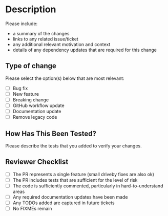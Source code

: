 # Description

Please include:

- a summary of the changes
- links to any related issue/ticket
- any additional relevant motivation and context
- details of any dependency updates that are required for this change

## Type of change

Please select the option(s) below that are most relevant:

- [ ] Bug fix
- [ ] New feature
- [ ] Breaking change
- [ ] GitHub workflow update
- [ ] Documentation update
- [ ] Remove legacy code

## How Has This Been Tested?

Please describe the tests that you added to verify your changes.

## Reviewer Checklist

- [ ] The PR represents a single feature (small driveby fixes are also ok)
- [ ] The PR includes tests that are sufficient for the level of risk
- [ ] The code is sufficiently commented, particularly in hard-to-understand areas
- [ ] Any required documentation updates have been made
- [ ] Any TODOs added are captured in future tickets
- [ ] No FIXMEs remain
